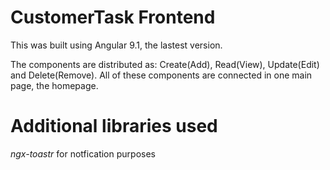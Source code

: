 # CustomerTask Frontend
This was built using Angular 9.1, the lastest version. 

The components are distributed as: Create(Add), Read(View), Update(Edit) and Delete(Remove). All of these components are connected in one main page, the homepage.

# Additional libraries used
_ngx-toastr_ for notfication purposes
